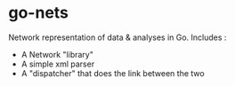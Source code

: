go-nets
=======

Network representation of data & analyses in Go. 
Includes :
- A Network "library"
- A simple xml parser
- A "dispatcher" that does the link between the two

